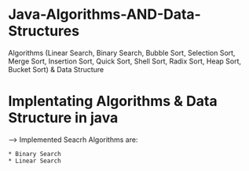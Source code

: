 # Java-Algorithms-AND-Data-Structures
Algorithms  (Linear Search, Binary Search, Bubble Sort, Selection Sort, Merge Sort, Insertion Sort, Quick Sort, Shell Sort,
Radix Sort, Heap Sort, Bucket Sort) &amp; Data Structure

# Implentating Algorithms & Data Structure in java

--> Implemented Seacrh Algorithms are: 

    * Binary Search 
    * Linear Search 
